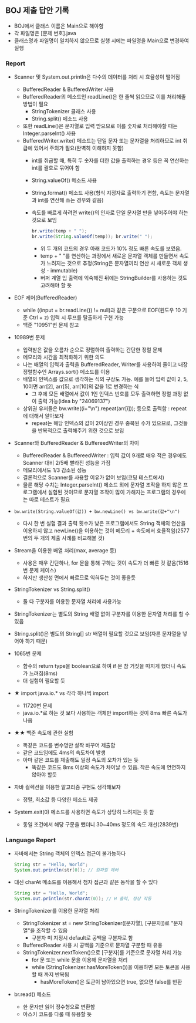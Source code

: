 ## BOJ 제출 답안 기록
- BOJ에서 클래스 이름은 Main으로 해야함
- 각 파일명은 [문제 번호].java
- 클래스명과 파일명이 일치하지 않으므로 실행 시에는 파일명을 Main으로 변경하여 실행

### Report
- Scanner 및 System.out.println은 다수의 데이터를 처리 시 효율성이 떨어짐
  - BufferedReader & BufferedWriter 사용
  - BufferedReader의 메소드인 readLine()은 한 줄씩 읽으므로 이를 처리해줄 방법이 필요
    - StringTokenizer 클래스 사용
    - String.split() 메소드 사용  
  - 또한 readLine()은 문자열로 입력 받으므로 이를 숫자로 처리해야할 때는 Integer.parseInt() 사용
  - BufferedWriter.write() 메소드는 단일 문자 또는 문자열을 처리하므로 int 취급에 있어서 주의가 필요(완벽히 이해하지 못함)
    - int를 취급할 때, 특히 두 숫자를 더한 값을 출력하는 경우 등은 꼭 연산하는 int를 괄호로 묶어야 함 
    - String.valueOf() 메소드 사용
    - String.format() 메소드 사용(형식 지정자로 출력하기 편함, 속도는 문자열과 int를 연산해 쓰는 경우와 같음)
    - 속도를 빠르게 하려면 write()의 인자로 단일 문자열 만을 넣어주어야 하는 것으로 보임
      
      ```java
      br.write(temp + " ");
      br.write(String.valueOf(temp)); br.write(" "); 
      ```
      - 위 두 개의 코드의 경우 아래 코드가 10% 정도 빠른 속도를 보였음. 
      - temp + " "를 연산하는 과정에서 새로운 문자열 객체를 만들면서 속도가 느려지는 것으로 추정(String은 문자열끼리 연산 시 새로운 객체 생성 - immutable)
      - 버퍼 계열 입 출력에 익숙해진 뒤에는 StringBuilder를 사용하는 것도 고려해야 할 듯

- EOF 제어(BufferedReader)
  - while ((input = br.readLine()) != null)과 같은 구문으로 EOF(윈도우 10 기준 Ctrl + z) 입력 시 루프를 탈출하게 구현 가능
  - 백준 "10951"번 문제 참고
  
- 10989번 문제
  - 입력받은 값을 오름차 순으로 정렬하여 출력하는 간단한 정렬 문제
  - 메모리와 시간을 최적화하기 위한 의도
  - 나는 배열의 입력과 출력을 BufferedReader, Writer를 사용하여 줄이고 내장 정렬함수인 Arrays.sort() 메소드를 이용
  - 배열의 인덱스를 값으로 생각하는 식의 구상도 가능. 예를 들어 입력 값이 2, 5, 10이면 arr[2], arr[5], arr[10]의 값을 1로 변경하는 식
    - 그 후에 모든 배열에서 값이 1인 인덱스 번호를 모두 출력하면 정렬 과정 없이 출력 가능(idea by "24069137")
  - 상위권 유저들은 bw.write((i+"\n").repeat(arr[i])); 등으로 출력함 : repeat에 대해서 알아보자
    - repeat는 해당 인덱스의 값이 2이상인 경우 중복된 수가 있으므로, 그것들을 반복적으로 출력해주기 위한 것으로 보임

- Scanner와 BufferedReader & BuffereedWriter의 차이
  - BufferedReader & BuffereedWriter : 입력 값이 9개로 매우 적은 경우에도 Scanner 대비 2/5배 빨라진 성능을 가짐
  - 메모리에서도 1/3 감소된 성능
  - 결론적으로 Scanner를 사용할 이유가 없어 보임(코딩 테스트에서)
  - 물론 해당 수치는 Integer.parseInt() 메소드 외에 문자열 조작을 하지 않은 프로그램에서 실험된 것이므로 문자열 조작이 많이 가해지는 프로그램의 경우에는 따로 테스트가 필요

- ```bw.write(String.valueOf(값)) + bw.newLine() vs bw.write(값+"\n")```
  - 다시 한 번 실험 결과 출력 횟수가 낮은 프로그램에서도 String 객체의 연산을 이용하지 않고 newLine()을 이용하는 것이 메모리 + 속도에서 효율적임(2577번의 두 개의 제출 사례를 비교해볼 것)
  
- Stream을 이용한 배열 처리(max, average 등)
  - 사용은 매우 간단하나, for 문을 통해 구하는 것이 속도가 더 빠른 것 같음(1516번 문제 케이스)
  - 하지만 생산성 면에서 빠르므로 익혀두는 것이 좋을듯
  
- StringTokenizer vs String.split()
  - 둘 다 구분자를 이용한 문자열 처리에 사용가능
  
- StringTokenizer는 별도의 String 배열 없이 구분자를 이용한 문자열 처리를 할 수 있음
- String.split()은 별도의 String[] str 배열이 필요할 것으로 보임(자른 문자열을 넣어야 하기 때문)
- 1065번 문제
  - 함수의 return type을 boolean으로 하여 if 문 참 거짓을 따지게 했더니 속도가 느려짐(8ms)
  - 더 실험이 필요할 듯
  
- ★ import java.io.* vs 각각 하나씩 import
  - 11720번 문제
  - java.io.*로 하는 것 보다 사용하는 객체만 import하는 것이 8ms 빠른 속도가 나옴

- ★★ 백준 속도에 관한 실험
  - 똑같은 코드를 변수명만 살짝 바꾸어 제출함
  - 같은 코드임에도 4ms의 속도차이 발생
  - 아마 같은 코드를 제출해도 일정 속도의 오차가 있는 듯
    - 똑같은 코드도 8ms 이상의 속도가 차이날 수 있음. 작은 속도에 연연하지 않아야 할듯

- 자바 컬렉션을 이용한 알고리즘 구현도 생각해보자
  - 정렬, 최소값 등 다양한 메소드 제공
  
- System.exit(0) 메소드를 사용하면 속도가 상당히 느려지는 듯 함
  - 동일 조건에서 해당 구문을 뺐더니 30~40ms 정도의 속도 개선(2839번)

### Language Report

- 자바에서는 String 객체의 인덱스 접근이 불가능하다
  ```java
  String str = "Hello, World";
  System.out.println(str[0]); // 컴파일 에러
  ```

- 대신 charAt 메소드를 이용해서 첨자 접근과 같은 동작을 할 수 있다
  ```java
  String str = "Hello, World";
  System.out.println(str.charAt(0)); // H 출력, 정상 작동
  ```

- StringTokenizer를 이용한 문자열 처리
  - StringTokenizer st = new StringTokenizer([문자열], [구분자])로 "문자열"을 조작할 수 있음
    - 구분자 미 지정시 default로 공백을 구분자로 함
  - BufferedReader 사용 시 공백을 기준으로 문자열 구분할 때 유용
  - StringTokenizer.nextToken()으로  [구분자]를 기준으로 문자열 처리 가능
    - for 문 또는 while 문을 이용해 문자열을 처리
    - while (StringTokenizer.hasMoreToken())을 이용하면 모든 토큰을 사용할 때 까지 반복됨
      - hasMoreToken()은 토큰이 남아있으면 true, 없으면 false를 반환
- br.read() 메소드
  - 한 문자만 읽어 정수형으로 변환함
  - 아스키 코드를 다룰 때 유용할 듯
